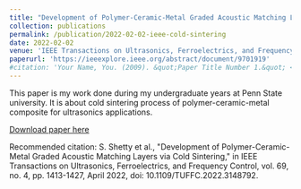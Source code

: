 ```yaml
---
title: "Development of Polymer-Ceramic-Metal Graded Acoustic Matching Layers via Cold Sintering"
collection: publications
permalink: /publication/2022-02-02-ieee-cold-sintering 
date: 2022-02-02
venue: 'IEEE Transactions on Ultrasonics, Ferroelectrics, and Frequency Control'
paperurl: 'https://ieeexplore.ieee.org/abstract/document/9701919'
#citation: 'Your Name, You. (2009). &quot;Paper Title Number 1.&quot; <i>Journal 1</i>. 1(1).'
---
```

This paper is my work done during my undergraduate years at Penn State university. It is about cold sintering process of polymer-ceramic-metal composite for ultrasonics applications. 

[Download paper here](https://ieeexplore.ieee.org/abstract/document/9701919)

Recommended citation: S. Shetty et al., "Development of Polymer-Ceramic-Metal Graded Acoustic Matching Layers via Cold Sintering," in IEEE Transactions on Ultrasonics, Ferroelectrics, and Frequency Control, vol. 69, no. 4, pp. 1413-1427, April 2022, doi: 10.1109/TUFFC.2022.3148792.